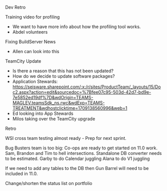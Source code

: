 Dev Retro

Training video for profiling
- We want to have more info about how the profiling tool works.
- Abdel volunteers

Fixing BuildServer News
- Allen can look into this

TeamCity Update
- Is there a reason that this has not been updated?
- How do we decide to update software packages?
- Application Stewards: https://seisware.sharepoint.com/:x:/r/sites/ProductTeam/_layouts/15/Doc2.aspx?action=edit&sourcedoc=%7Bfee07c95-503d-42d7-bd9e-7e5852ed19df%7D&wdOrigin=TEAMS-MAGLEV.teamsSdk_ns.rwc&wdExp=TEAMS-TREATMENT&wdhostclicktime=1709138560996&web=1
- Ed looking into App Stewards
- Milos taking over the TeamCity upgrade

Retro

WSI cross team testing almost ready - Prep for next sprint.

Bug Busters team is too big:
Co-ops are ready to get started on 11.0 work.
Sam, Brandon and Tim to hell intersections.
Standalone DB converter needs to be estimated.
Garby to do Calendar juggling
Alana to do V1 juggling

If we need to add any tables to the DB then Gun Barrel will need to be included in 11.0.

Change/shorten the status list on portfolio

